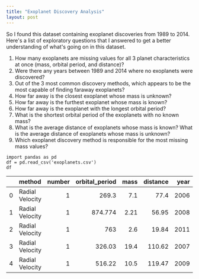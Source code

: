 ```yaml
---
title: "Exoplanet Discovery Analysis"
layout: post
---
```


So I found this dataset containing exoplanet discoveries from 1989 to 2014. Here's a list of exploratory questions that I answered to get a better understanding of what's going on in this dataset. 

1. How many exoplanets are missing values for all 3 planet characteristics at once (mass, orbital
period, and distance)?
2. Were there any years between 1989 and 2014 where no exoplanets were discovered? 
3. Out of the 3 most common discovery methods, which appears to be the most capable of finding
faraway exoplanets?
4. How far away is the closest exoplanet whose mass is unknown?
5. How far away is the furthest exoplanet whose mass is known?
6. How far away is the exoplanet with the longest orbital period?
7. What is the shortest orbital period of the exoplanets with no known mass?
8. What is the average distance of exoplanets whose mass is known? What is the average distance
of exoplanets whose mass is unknown? 
9. Which exoplanet discovery method is responsible for the most missing mass values? 

```
import pandas as pd
df = pd.read_csv('exoplanets.csv')
df
```
|    | method          |   number |   orbital_period |   mass |   distance |   year |
|---:|:----------------|---------:|-----------------:|-------:|-----------:|-------:|
|  0 | Radial Velocity |        1 |          269.3   |   7.1  |      77.4  |   2006 |
|  1 | Radial Velocity |        1 |          874.774 |   2.21 |      56.95 |   2008 |
|  2 | Radial Velocity |        1 |          763     |   2.6  |      19.84 |   2011 |
|  3 | Radial Velocity |        1 |          326.03  |  19.4  |     110.62 |   2007 |
|  4 | Radial Velocity |        1 |          516.22  |  10.5  |     119.47 |   2009 |

